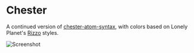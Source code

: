 # Chester

A continued version of [chester-atom-syntax](https://atom.io/packages/chester-atom-syntax), with colors based on Lonely Planet's [Rizzo](https://github.com/lonelyplanet/rizzo) styles.

![Screenshot](https://raw.githubusercontent.com/SpectralKH/chester-syntax/master/screenshot.png)
